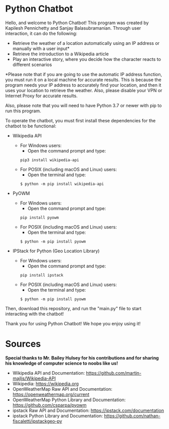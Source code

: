 # Python Chatbot
Hello, and welcome to Python Chatbot! This program was created by Kapilesh Pennichetty and Sanjay Balasubramanian. Through user interaction, it can do the following:

- Retrieve the weather of a location automatically using an IP address or manually with a user input*
- Retrieve the introduction to a Wikipedia article
- Play an interactive story, where you decide how the character reacts to different scenarios

*Please note that if you are going to use the automatic IP address function, you must run it on a local machine for accurate results. This is because the program needs your IP address to accurately find your location, and then it uses your location to retrieve the weather. Also, please disable your VPN or Internet Proxy for accurate results.

Also, please note that you will need to have Python 3.7 or newer with pip to run this program.

To operate the chatbot, you must first install these dependencies for the chatbot to be functional:

- Wikipedia API

  - For Windows users:
    - Open the command prompt and type:
    ```shell
    pip3 install wikipedia-api
    ```
  - For POSIX (including macOS and Linux) users:
    - Open the terminal and type:
    ```shell
    $ python -m pip install wikipedia-api
    ```
  
- PyOWM

  - For Windows users:
    - Open the command prompt and type:
    ```shell
    pip install pyowm
    ```
  - For POSIX (including macOS and Linux) users:
    - Open the terminal and type:
    ```shell
    $ python -m pip install pyowm
    ```
  
- IPStack for Python (Geo Location Library)

  - For Windows users:
    - Open the command prompt and type:
    ```shell
    pip install ipstack
    ```
  - For POSIX (including macOS and Linux) users:
    - Open the terminal and type:
    ```shell
    $ python -m pip install pyowm
    ```
    
Then, download this repository, and run the "main.py" file to start interacting with the chatbot!


Thank you for using Python Chatbot! We hope you enjoy using it!

# Sources
**Special thanks to Mr. Bailey Hulsey for his contributions and for sharing his knowledge of computer science to noobs like us!**

- Wikipedia API and Documentation: https://github.com/martin-majlis/Wikipedia-API
- Wikipedia: https://wikipedia.org
- OpenWeatherMap Raw API and Documentation: https://openweathermap.org/current
- OpenWeatherMap Python Library and Documentation: https://github.com/csparpa/pyowm
- ipstack Raw API and Documentation: https://ipstack.com/documentation
- ipstack Python Library and Documentation: https://github.com/nathan-fiscaletti/ipstackgeo-py
